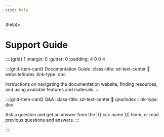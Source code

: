 ```yaml
---
ccid: help
---
```


(help)=
# Support Guide

::::{grid} 1
:margin: 0
:gutter: 0
:padding: 4 0 0 4


:::{grid-item-card} Documentation Guide
:class-title: sd-text-center
:link: website/index
:link-type: doc

Instructions on navigating the documentation website, finding resources,
and using available features and materials.
:::

:::{grid-item-card} Q&A
:class-title: sd-text-center
:link: qna/index
:link-type: doc

Ask a question and get an answer from the |{{ ccc.name }}| team,
or read previous questions and answers.
:::

::::
